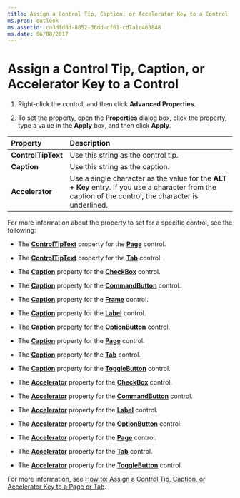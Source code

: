 ```yaml
---
title: Assign a Control Tip, Caption, or Accelerator Key to a Control
ms.prod: outlook
ms.assetid: ca3dfd8d-8052-36dd-df61-cd7a1c463848
ms.date: 06/08/2017
---
```



# Assign a Control Tip, Caption, or Accelerator Key to a Control

1. Right-click the control, and then click  **Advanced Properties**. 
    
2. To set the property, open the  **Properties** dialog box, click the property, type a value in the **Apply** box, and then click **Apply**. 
    

|**Property**|**Description**|
|:-----|:-----|
| **ControlTipText**| Use this string as the control tip.|
| **Caption**|Use this string as the caption.|
| **Accelerator**|Use a single character as the value for the  **ALT + Key** entry. If you use a character from the caption of the control, the character is underlined.|
For more information about the property to set for a specific control, see the following:

- The  **[ControlTipText](page-controltiptext-property-outlook-forms-script.md)** property for the **[Page](page-object-outlook-forms-script.md)** control.
    
- The  **[ControlTipText](tab-controltiptext-property-outlook-forms-script.md)** property for the **[Tab](tab-object-outlook-forms-script.md)** control.
    
- The  **[Caption](checkbox-caption-property-outlook-forms-script.md)** property for the **[CheckBox](checkbox-object-outlook-forms-script.md)** control.
    
- The  **[Caption](commandbutton-caption-property-outlook-forms-script.md)** property for the **[CommandButton](commandbutton-object-outlook-forms-script.md)** control.
    
- The  **[Caption](frame-caption-property-outlook-forms-script.md)** property for the **[Frame](frame-object-outlook-forms-script.md)** control.
    
- The  **[Caption](label-caption-property-outlook-forms-script.md)** property for the **[Label](label-object-outlook-forms-script.md)** control.
    
- The  **[Caption](optionbutton-caption-property-outlook-forms-script.md)** property for the **[OptionButton](optionbutton-object-outlook-forms-script.md)** control.
    
- The  **[Caption](page-caption-property-outlook-forms-script.md)** property for the **[Page](page-object-outlook-forms-script.md)** control.
    
- The  **[Caption](tab-caption-property-outlook-forms-script.md)** property for the **[Tab](tab-object-outlook-forms-script.md)** control.
    
- The  **[Caption](togglebutton-caption-property-outlook-forms-script.md)** property for the **[ToggleButton](togglebutton-object-outlook-forms-script.md)** control.
    
- The  **[Accelerator](checkbox-accelerator-property-outlook-forms-script.md)** property for the **[CheckBox](checkbox-object-outlook-forms-script.md)** control.
    
- The  **[Accelerator](commandbutton-accelerator-property-outlook-forms-script.md)** property for the **[CommandButton](commandbutton-object-outlook-forms-script.md)** control.
    
- The  **[Accelerator](label-accelerator-property-outlook-forms-script.md)** property for the **[Label](label-object-outlook-forms-script.md)** control.
    
- The  **[Accelerator](optionbutton-accelerator-property-outlook-forms-script.md)** property for the **[OptionButton](optionbutton-object-outlook-forms-script.md)** control.
    
- The  **[Accelerator](page-accelerator-property-outlook-forms-script.md)** property for the **[Page](page-object-outlook-forms-script.md)** control.
    
- The  **[Accelerator](tab-accelerator-property-outlook-forms-script.md)** property for the **[Tab](tab-object-outlook-forms-script.md)** control.
    
- The  **[Accelerator](togglebutton-accelerator-property-outlook-forms-script.md)** property for the **[ToggleButton](togglebutton-object-outlook-forms-script.md)** control.
    
For more information, see  [How to: Assign a Control Tip, Caption, or Accelerator Key to a Page or Tab](assign-a-control-tip-caption-or-accelerator-key-to-a-page-or-tab.md).

